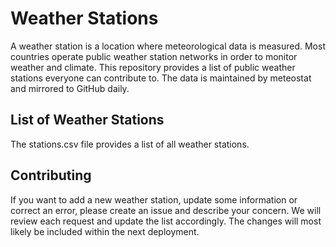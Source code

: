 # Weather Stations
A weather station is a location where meteorological data is measured. Most countries operate public weather station networks in order to monitor weather and climate. This repository provides a list of public weather stations everyone can contribute to. The data is maintained by meteostat and mirrored to GitHub daily.
## List of Weather Stations
The stations.csv file provides a list of all weather stations.
## Contributing
If you want to add a new weather station, update some information or correct an error, please create an issue and describe your concern. We will review each request and update the list accordingly. The changes will most likely be included within the next deployment.
